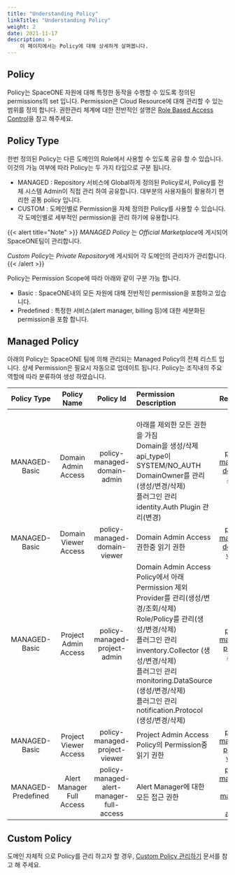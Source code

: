 ```yaml
---
title: "Understanding Policy"
linkTitle: "Understanding Policy"
weight: 2
date: 2021-11-17
description: >
    이 페이지에서는 Policy에 대해 상세하게 살펴봅니다. 
---
```



## Policy

Policy는 SpaceONE 자원에 대해 특정한 동작을 수행할 수 있도록 정의된 permissions의 set 입니다.
Permission은 Cloud Resource에 대해 관리할 수 있는 범위를 정의 합니다. 
권한관리 체계에 대한 전반적인 설명은 [Role Based Access Control](/ko/docs/concepts/identity/rbac/)을 참고 해주세요. 


## Policy Type

한번 정의된 Policy는 다른 도메인의 Role에서 사용할 수 있도록 공유 할 수 있습니다. 이것의 가능 여부에 따라 Policy는 두 가지 타입으로 구분 됩니다.
- MANAGED : Repository 서비스에 Global하게 정의된 Policy로서, Policy를 전체 시스템 Admin이 직접 관리 하여 공유합니다. 대부분의 사용자들이 활용하기 편리한 공통 policy 입니다.
- CUSTOM : 도메인별로 Permission을 자체 정의한 Policy를 사용할 수 있습니다. 각 도메인별로 세부적인 permission을 관리 하기에 유용합니다.

{{< alert title="Note" >}}
*MANAGED Policy* 는 *Official Marketplace*에 게시되어 SpaceONE팀이 관리합니다.

*Custom Policy*는 *Private Repository*에 게시되어 각 도메인의 관리자가 관리합니다.
{{< /alert >}}

Policy는 Permission Scope에 따라 아래와 같이 구분 가능 합니다. 
- Basic : SpaceONE내의 모든 자원에 대해 전반적인 permission을 포함하고 있습니다. 
- Predefined : 특정한 서비스(alert manager, billing 등)에 대한 세분화된 permission을 포함 합니다. 

## Managed Policy

아래의 Policy는 SpaceONE 팀에 의해 관리되는 Managed Policy의 전체 리스트 입니다.
상세 Permission은 필요시 자동으로 업데이트 됩니다. Policy는 조직내의 주요 역할에 따라 분류하여 생성 하였습니다.

|    Policy Type     |        Policy Name        |                Policy Id                 | Permission Description                                                                                                                                                                                                                              |                                                                           Reference                                                                           |
|:------------------:|:-------------------------:|:----------------------------------------:|:----------------------------------------------------------------------------------------------------------------------------------------------------------------------------------------------------------------------------------------------------|:-------------------------------------------------------------------------------------------------------------------------------------------------------------:|
|   MANAGED-Basic    |    Domain Admin Access    |       policy-managed-domain-admin        | <br> 아래를 제외한 모든 권한을 가짐 <br> Domain을 생성/삭제 <br> api_type이 SYSTEM/NO_AUTH <br>DomainOwner를 관리(생성/변경/삭제) <br>플러그인 관리 identity.Auth Plugin 관리(변경)                                                                                                       |                [policy-managed-domain-admin](https://github.com/spaceone-dev/managed-policy/blob/master/basic_policy/domain_admin_policy.yml)                 |
|   MANAGED-Basic    |   Domain Viewer Access    |       policy-managed-domain-viewer       | Domain Admin Access 권한중 읽기 권한                                                                                                                                                                                                                       |              [policy-managed-domain-viewer](https://github.com/spaceone-dev/managed-policy/blob/master/basic_policy/domain_readonly_policy.yml)               |
|   MANAGED-Basic    |   Project Admin Access    |       policy-managed-project-admin       | Domain Admin Access Policy에서 아래 Permission 제외 <br> Provider를 관리(생성/변경/조회/삭제) <br> Role/Policy를 관리(생성/변경/삭제) <br> 플러그인 관리 inventory.Collector (생성/변경/삭제) <br> 플러그인 관리 monitoring.DataSource (생성/변경/삭제) <br> 플러그인 관리 notification.Protocol (생성/변경/삭제) |               [policy-managed-project-admin](https://github.com/spaceone-dev/managed-policy/blob/master/basic_policy/project_admin_policy.yml)                |
|   MANAGED-Basic    |   Project Viewer Access   |      policy-managed-project-viewer       | Project Admin Access Policy의 Permission중 읽기 권한                                                                                                                                                                                                      |             [policy-managed-project-viewer](https://github.com/spaceone-dev/managed-policy/blob/master/basic_policy/project_readonly_policy.yml)              |
| MANAGED-Predefined | Alert Manager Full Access | policy-managed-alert-manager-full-access | Alert Manager에 대한 모든 접근 권한                                                                                                                                                                                                                          | [policy-managed-alert-manager-full-access](https://github.com/spaceone-dev/managed-policy/blob/master/predefined-policy/alert_manager_full_access_policy.yml) |


## Custom Policy

도메인 자체적 으로 Policy를 관리 하고자 할 경우, [Custom Policy 관리하기](/ko/docs/guides_v1/advanced/spaceone_cli/managing_role_policy/) 문서를 참고 해 주세요. 



